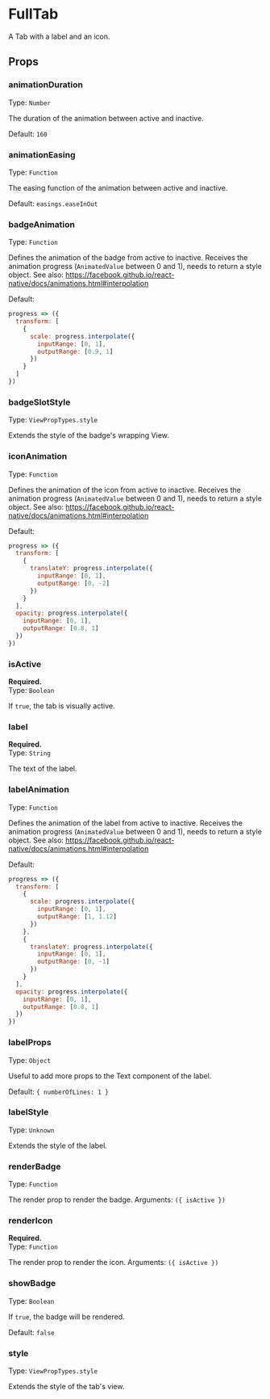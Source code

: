 <!--
  Warning: this is an automatically generated documentation.
  To change the contents of this file, edit the doc comments
  in /lib/FullTab.js
-->

# FullTab

A Tab with a label and an icon.

## Props

### animationDuration

Type: `Number`

The duration of the animation between active and inactive.


Default: `160`

### animationEasing

Type: `Function`

The easing function of the animation between active and inactive.


Default: `easings.easeInOut`

### badgeAnimation

Type: `Function`

Defines the animation of the badge from active to inactive. Receives the
animation progress (`AnimatedValue` between 0 and 1), needs to return a
style object.
See also: https://facebook.github.io/react-native/docs/animations.html#interpolation


Default:  
```js
progress => ({
  transform: [
    {
      scale: progress.interpolate({
        inputRange: [0, 1],
        outputRange: [0.9, 1]
      })
    }
  ]
})
```

### badgeSlotStyle

Type: `ViewPropTypes.style`

Extends the style of the badge's wrapping View.



### iconAnimation

Type: `Function`

Defines the animation of the icon from active to inactive. Receives the
animation progress (`AnimatedValue` between 0 and 1), needs to return a
style object.
See also: https://facebook.github.io/react-native/docs/animations.html#interpolation


Default:  
```js
progress => ({
  transform: [
    {
      translateY: progress.interpolate({
        inputRange: [0, 1],
        outputRange: [0, -2]
      })
    }
  ],
  opacity: progress.interpolate({
    inputRange: [0, 1],
    outputRange: [0.8, 1]
  })
})
```

### isActive
**Required.**  
Type: `Boolean`

If `true`, the tab is visually active.



### label
**Required.**  
Type: `String`

The text of the label.



### labelAnimation

Type: `Function`

Defines the animation of the label from active to inactive. Receives the
animation progress (`AnimatedValue` between 0 and 1), needs to return a
style object.
See also: https://facebook.github.io/react-native/docs/animations.html#interpolation


Default:  
```js
progress => ({
  transform: [
    {
      scale: progress.interpolate({
        inputRange: [0, 1],
        outputRange: [1, 1.12]
      })
    },
    {
      translateY: progress.interpolate({
        inputRange: [0, 1],
        outputRange: [0, -1]
      })
    }
  ],
  opacity: progress.interpolate({
    inputRange: [0, 1],
    outputRange: [0.8, 1]
  })
})
```

### labelProps

Type: `Object`

Useful to add more props to the Text component of the label.


Default: `{ numberOfLines: 1 }`

### labelStyle

Type: `Unknown`

Extends the style of the label.



### renderBadge

Type: `Function`

The render prop to render the badge. Arguments: `({ isActive })`



### renderIcon
**Required.**  
Type: `Function`

The render prop to render the icon. Arguments: `({ isActive })`



### showBadge

Type: `Boolean`

If `true`, the badge will be rendered.


Default: `false`

### style

Type: `ViewPropTypes.style`

Extends the style of the tab's view.




